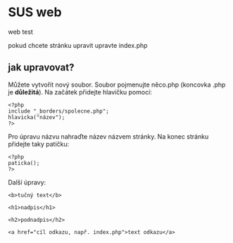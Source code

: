 # SUS web
web test

pokud chcete stránku upravit upravte index.php

## jak upravovat?

Můžete vytvořit nový soubor. Soubor pojmenujte něco.php (koncovka .php je **důležitá**).
Na začátek přidejte hlavičku pomocí:

```
<?php
include "_borders/spolecne.php";
hlavicka("název");
?>
```
Pro úpravu názvu nahraďte název názvem stránky. Na konec stránku přidejte taky patičku:

```
<?php 
paticka();
?>
```

Další úpravy:

```
<b>tučný text</b>

<h1>nadpis</h1>

<h2>podnadpis</h2>

<a href="cíl odkazu, např. index.php">text odkazu</a>
```
